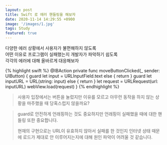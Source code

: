 ```yaml
---
layout: post
title: Swift 로 에러 핸들링을 해보자
date: 2020-11-14 14:29:55 +0900
image: '/images/1.jpg'
tags: Study
featured: true
---
```


다양한 에러 상황에서 사용자가 불편해하지 않도록  
어떤 이유로 프로그램이 실패했는지 개발자가 파악하기 쉽도록  
각각의 에러에 대해 올바르게 대응해보자

{% highlight swift %}
    @IBAction private func moveButtonClicked(_ sender: UIButton) {
        guard let input = URLInputField.text else { return }
        guard let inputURL = URL(string: input) else { return }
        let request = URLRequest(url: inputURL)
        webView.load(request)
    }
{% endhighlight %}

> 사용자 입장에서는 버튼을 눌렀지만 이유를 모르고 아무런 동작을 하지 않는 상황을 마주했을 때 당혹스럽지 않을까요?

> guard로 안전하게 언래핑하는 것도 중요하지만 언래핑이 실패했을 때에 대한 핸들링 또한 중요합니다.
>
> 현재의 구현으로는 URL이 유효하지 않아서 실패를 한 것인지
> 인터넷 상태 때문에 로드가 제대로 안 이루어지는지에 대해 원인 파악이 어려울 것 같습니다.

